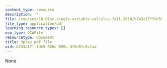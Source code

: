 ```yaml
---
content_type: resource
description: ''
file: /courses/18-01sc-single-variable-calculus-fall-2010/b743a17ffde5926a090a4f6e0fc5cfaa_1424365.pdf
file_type: application/pdf
learning_resource_types: []
ocw_type: OCWFile
resourcetype: Document
title: 3play pdf file
uid: b743a17f-fde5-926a-090a-4f6e0fc5cfaa
---
```

None

